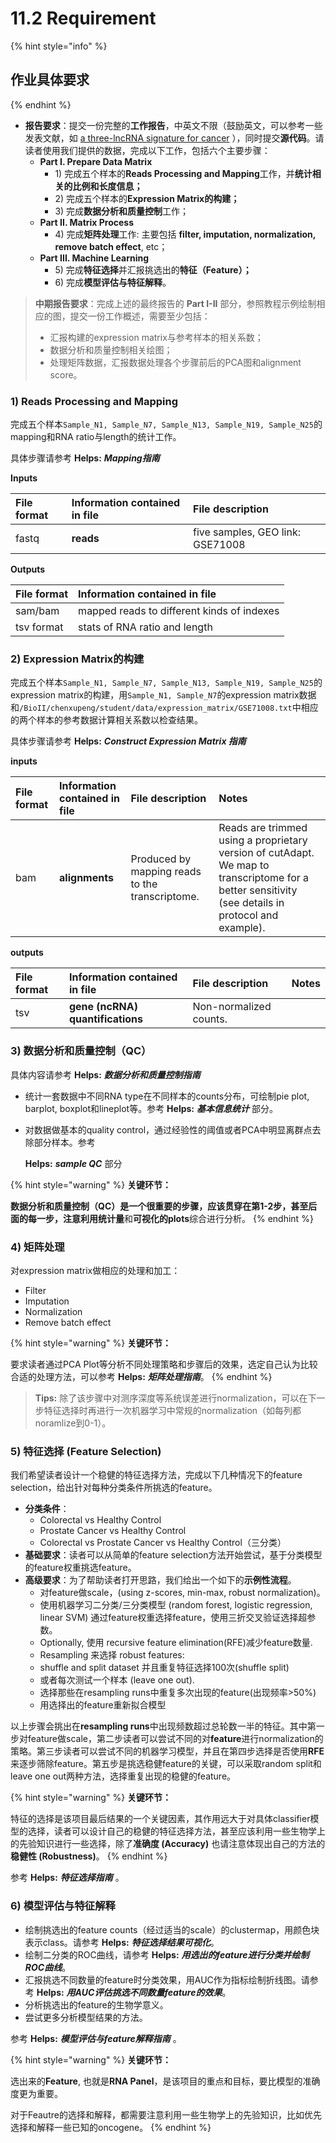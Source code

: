 # 11.2 Requirement

{% hint style="info" %}
## **作业具体要求**
{% endhint %}

* **报告要求**：提交一份完整的**工作报告**，中英文不限（鼓励英文，可以参考一些发表文献，如 [a three-lncRNA signature for cancer](https://www.ncbi.nlm.nih.gov/pubmed/24522499) ），同时提交**源代码**。请读者使用我们提供的数据，完成以下工作，包括六个主要步骤：
  * **Part I. Prepare Data Matrix**
    * 1\) 完成五个样本的**Reads Processing and Mapping**工作，并**统计相关的比例和长度信息；**
    * 2\) 完成五个样本的**Expression Matrix的构建；**
    * 3\) 完成**数据分析和质量控制**工作；
  * **Part II. Matrix Process**
    * 4\) 完成**矩阵处理**工作: 主要包括 **filter, imputation, normalization, remove batch effect**, etc；
  * **Part III. Machine Learning** 
    * 5\) 完成**特征选择**并汇报挑选出的**特征（Feature）；**
    * 6\) 完成**模型评估与特征解释**。

> **中期报告要求**：完成上述的最终报告的 **Part I-II** 部分，参照教程示例绘制相应的图，提交一份工作概述，需要至少包括：
>
> * 汇报构建的expression matrix与参考样本的相关系数；
> * 数据分析和质量控制相关绘图；
> * 处理矩阵数据，汇报数据处理各个步骤前后的PCA图和alignment score。

### 1\) Reads Processing and Mapping

完成五个样本`Sample_N1, Sample_N7, Sample_N13, Sample_N19, Sample_N25`的mapping和RNA ratio与length的统计工作。

具体步骤请参考 **Helps:** _**Mapping指南**_

**Inputs**

| **File format** | **Information contained in file** | **File description** |
| :--- | :--- | :--- |
| fastq | **reads** | five samples, GEO link: GSE71008 |

**Outputs**

| **File format** | **Information contained in file** |
| :--- | :--- |
| sam/bam | mapped reads to different kinds of indexes |
| tsv format | stats of RNA ratio and length |

### 2\) Expression Matrix的构建    <a id="expressmatrix"></a>

完成五个样本`Sample_N1, Sample_N7, Sample_N13, Sample_N19, Sample_N25`的expression matrix的构建，用`Sample_N1, Sample_N7`的expression matrix数据和`/BioII/chenxupeng/student/data/expression_matrix/GSE71008.txt`中相应的两个样本的参考数据计算相关系数以检查结果。

具体步骤请参考 **Helps:** _**Construct Expression Matrix 指南**_

**inputs**

| **File format** | **Information contained in file** | **File description** | **Notes** |
| :--- | :--- | :--- | :--- |
| bam | **alignments** | Produced by mapping reads to the transcriptome. | Reads are trimmed using a proprietary version of cutAdapt. We map to transcriptome for a better sensitivity \(see details in protocol and example\). |

**outputs**

| **File format** | **Information contained in file** | **File description** | **Notes** |
| :--- | :--- | :--- | :--- |
| tsv | **gene \(ncRNA\) quantifications** | Non-normalized counts. |  |

### 3\) 数据分析和质量控制（QC）

具体内容请参考 **Helps:** _**数据分析和质量控制指南**_

* 统计一套数据中不同RNA type在不同样本的counts分布，可绘制pie plot, barplot, boxplot和lineplot等。参考 **Helps:** _**基本信息统计**_ 部分。
* 对数据做基本的quality control，通过经验性的阈值或者PCA中明显离群点去除部分样本。参考

  **Helps:** _**sample QC**_ 部分

{% hint style="warning" %}
**关键环节：**

**数据分析和质量控制（QC）**是一个很重要的步骤，应该贯穿在第1-2步，甚至后面的每一步，注意利用**统计量**和**可视化的plots**综合进行分析。
{% endhint %}

### 4\) 矩阵处理

对expression matrix做相应的处理和加工：

* Filter
* Imputation
* Normalization
* Remove batch effect

{% hint style="warning" %}
**关键环节：**

要求读者通过PCA Plot等分析不同处理策略和步骤后的效果，选定自己认为比较合适的处理方法，可以参考 **Helps:** _**矩阵处理指南**_。
{% endhint %}

> **Tips:** 除了该步骤中对测序深度等系统误差进行normalization，可以在下一步特征选择时再进行一次机器学习中常规的normalization（如每列都noramlize到0-1）。

### 5\) 特征选择 \(Feature Selection\)

我们希望读者设计一个稳健的特征选择方法，完成以下几种情况下的feature selection，给出针对每种分类条件所挑选的feature。

* **分类条件**：
  * Colorectal vs Healthy Control
  * Prostate Cancer vs Healthy Control
  * Colorectal vs Prostate Cancer vs Healthy Control（三分类）
* **基础要求**：读者可以从简单的feature selection方法开始尝试，基于分类模型的feature权重挑选feature。
* **高级要求**：为了帮助读者打开思路，我们给出一个如下的**示例性流程**。
  * 对feature做scale，\(using z-scores, min-max, robust normalization\)。
  * 使用机器学习二分类/三分类模型 \(random forest, logistic regression, linear SVM\) 通过feature权重选择feature，使用三折交叉验证选择超参数。
  * Optionally, 使用 recursive feature elimination\(RFE\)减少feature数量.
  * Resampling 来选择 robust features:
  * shuffle and split dataset 并且重复特征选择100次\(shuffle split\)
  * 或者每次测试一个样本 \(leave one out\).
  * 选择那些在resampling runs中重复多次出现的feature\(出现频率&gt;50%\)
  * 用选择出的feature重新拟合模型

以上步骤会挑出在**resampling runs**中出现频数超过总轮数一半的特征。其中第一步对feature做scale，第二步读者可以尝试不同的对**feature**进行normalization的策略。第三步读者可以尝试不同的机器学习模型，并且在第四步选择是否使用**RFE**来逐步筛除feature。第五步是挑选稳健feature的关键，可以采取random split和leave one out两种方法，选择重复出现的稳健的feature。

{% hint style="warning" %}
**关键环节：**

特征的选择是该项目最后结果的一个关键因素，其作用远大于对具体classifier模型的选择，读者可以设计自己的稳健的特征选择方法，甚至应该利用一些生物学上的先验知识进行一些选择，除了**准确度 \(Accuracy\)** 也请注意体现出自己的方法的**稳健性 \(Robustness\)**。
{% endhint %}

参考 **Helps:** _**特征选择指南**_ 。

### 6\) 模型评估与特征解释

* 绘制挑选出的feature counts（经过适当的scale）的clustermap，用颜色块表示class。请参考 **Helps:** _**特征选择结果可视化**_。
* 绘制二分类的ROC曲线，请参考 **Helps:** _**用选出的feature进行分类并绘制ROC曲线**_。
* 汇报挑选不同数量的feature时分类效果，用AUC作为指标绘制折线图。请参考 **Helps:** _**用AUC评估挑选不同数量feature的效果**_。
* 分析挑选出的feature的生物学意义。
* 尝试更多分析模型结果的方法。

参考 **Helps:** _**模型评估与feature解释指南**_ 。

{% hint style="warning" %}
**关键环节：**

选出来的**Feature**, 也就是**RNA Panel**，是该项目的重点和目标，要比模型的准确度更为重要。

对于Feautre的选择和解释，都需要注意利用一些生物学上的先验知识，比如优先选择和解释一些已知的oncogene。
{% endhint %}



